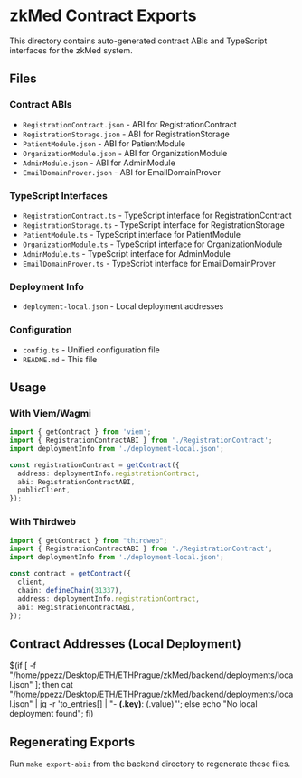 # zkMed Contract Exports

This directory contains auto-generated contract ABIs and TypeScript interfaces for the zkMed system.

## Files

### Contract ABIs
- `RegistrationContract.json` - ABI for RegistrationContract
- `RegistrationStorage.json` - ABI for RegistrationStorage
- `PatientModule.json` - ABI for PatientModule
- `OrganizationModule.json` - ABI for OrganizationModule
- `AdminModule.json` - ABI for AdminModule
- `EmailDomainProver.json` - ABI for EmailDomainProver

### TypeScript Interfaces  
- `RegistrationContract.ts` - TypeScript interface for RegistrationContract
- `RegistrationStorage.ts` - TypeScript interface for RegistrationStorage
- `PatientModule.ts` - TypeScript interface for PatientModule
- `OrganizationModule.ts` - TypeScript interface for OrganizationModule
- `AdminModule.ts` - TypeScript interface for AdminModule
- `EmailDomainProver.ts` - TypeScript interface for EmailDomainProver

### Deployment Info
- `deployment-local.json` - Local deployment addresses

### Configuration
- `config.ts` - Unified configuration file
- `README.md` - This file

## Usage

### With Viem/Wagmi

```typescript
import { getContract } from 'viem';
import { RegistrationContractABI } from './RegistrationContract';
import deploymentInfo from './deployment-local.json';

const registrationContract = getContract({
  address: deploymentInfo.registrationContract,
  abi: RegistrationContractABI,
  publicClient,
});
```

### With Thirdweb

```typescript
import { getContract } from "thirdweb";
import { RegistrationContractABI } from './RegistrationContract';
import deploymentInfo from './deployment-local.json';

const contract = getContract({
  client,
  chain: defineChain(31337),
  address: deploymentInfo.registrationContract,
  abi: RegistrationContractABI,
});
```

## Contract Addresses (Local Deployment)

$(if [ -f "/home/ppezz/Desktop/ETH/ETHPrague/zkMed/backend/deployments/local.json" ]; then cat "/home/ppezz/Desktop/ETH/ETHPrague/zkMed/backend/deployments/local.json" | jq -r 'to_entries[] | "- **(.key)**: (.value)"'; else echo "No local deployment found"; fi)

## Regenerating Exports

Run `make export-abis` from the backend directory to regenerate these files.
